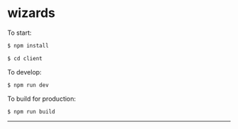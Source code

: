 # wizards

To start:

```bash
$ npm install
```

```bash
$ cd client
```

To develop:

```bash
$ npm run dev
```

To build for production:

```bash
$ npm run build
```


---
